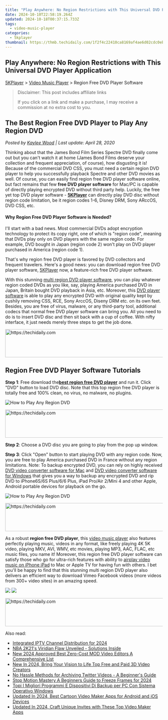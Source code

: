 ```yaml
---
title: "Play Anywhere: No Region Restrictions with This Universal DVD Player Application"
date: 2024-10-10T22:58:19.264Z
updated: 2024-10-18T00:37:15.733Z
tags:
  - video-music-player
categories:
  - 5kplayer
thumbnail: https://thmb.techidaily.com/1f2f4c22410ca8169af4ae6d02cdc0eba714608bc6ab4df470b116ebdad1c1fb.jpg
---
```


## Play Anywhere: No Region Restrictions with This Universal DVD Player Application

[5KPlayer](https://tools.techidaily.com/5kplayer/products/) \> [Video Music Player](https://tools.techidaily.com/5kplayer/video-music-player/) \> Region Free DVD Player Software

>  Disclaimer: This post includes affiliate links
>
>  If you click on a link and make a purchase, I may receive a commission at no extra cost to you.
>

## The Best Region Free DVD Player to Play Any Region DVD

 _Posted by [Kaylee Wood](https://www.quora.com/profile/Amanda-Hu-21) | Last update: April 28, 2020_

Thinking about that the James Bond Film Series Spectre DVD finally come out but you can't watch it at home (James Bond Films deserve your collection and frequent appreciation, of course), how disgusting it is! Because of the commercial DVD CSS, you must need a certain region DVD player to help you successfully playback Spectre and other DVD movies as well. Of course, you can easily find region free DVD player software online, but fact remains that few **free DVD player software** for Mac/PC is capable of directly playing encrypted DVD without third party help. Luckily, the free yet top DVD player software - [**5KPlayer**](https://tools.techidaily.com/5kplayer/products/) can directly play DVD disc without region code limitation, be it region codes 1-6, Disney DRM, Sony ARccOS, DVD CSS, etc.

#### **Why Region Free DVD Player Software is Needed?**

I'll start with a bad news. Most commercial DVDs adopt encryption technology to protect its copy right, one of which is "region code", meaning that DVDs play only on DVD players with the same region code. For example, DVD bought in Japan (region code 2) won't play on DVD player purchased in America (region code 1).

That's why region free DVD player is favored by DVD collectors and frequent travelers. Here's a good news: you can download region free DVD player software, [5KPlayer](https://tools.techidaily.com/5kplayer/products/) now, a feature-rich free DVD player software. 

With this stunning [multi region DVD player software](https://tools.techidaily.com/5kplayer/video-music-player/), you can play whatever region coded DVDs as you like, say, playing America purchased DVD in Japan, Britain bought DVD playback in Asia, etc. Moreover, this [DVD player software](https://tools.techidaily.com/5kplayer/video-music-player/) is able to play any encrypted DVD with original quality kept by cushily removing CSS, RCE, Sony ArccOS, Diseny DRM etc. on its own feet. Besides, you are free of virus, malware, or any third-party tool, additional codecs that normal free DVD player software can bring you. All you need to do is to insert DVD disc and then sit back with a cup of coffee. With nifty interface, it just needs merely three steps to get the job done. 

<!-- affiliate ads begin -->
<a href="https://laganoo.pxf.io/c/5597632/1484909/16446" target="_top" id="1484909">
  <img src="//a.impactradius-go.com/display-ad/16446-1484909" border="0" alt="https://techidaily.com" width="728" height="90"/>
</a>
<img height="0" width="0" src="https://laganoo.pxf.io/i/5597632/1484909/16446" style="position:absolute;visibility:hidden;" border="0" />
<!-- affiliate ads end -->

## Region Free DVD Player Software Tutorials

**Step 1**: Free download the[**best region free DVD player**](https://tools.techidaily.com/5kplayer/video-music-player/) and run it. Click "DVD" button to load DVD disc. Note that this top region free DVD player is totally free and 100% clean, no virus, no malware, no plugins. 

![How to Play Any Region DVD](https://www.5kplayer.com/video-music-player/img/xrq-5kp-12005.png) 

<!-- affiliate ads begin -->
<a href="https://appsumo.8odi.net/c/5597632/2123726/7443" target="_top" id="2123726">
  <img src="//a.impactradius-go.com/display-ad/7443-2123726" border="0" alt="https://techidaily.com" width="600" height="90"/>
</a>
<img height="0" width="0" src="https://appsumo.8odi.net/i/5597632/2123726/7443" style="position:absolute;visibility:hidden;" border="0" />
<!-- affiliate ads end -->

**Step 2**: Choose a DVD disc you are going to play from the pop up window. 

**Step 3**: Click "Open" button to start playing DVD with any region code. Now, you are free to play America purchased DVD in France without any region limitations. Note: To backup encrypted DVD, you can rely on highly received [DVD video converter software for Mac](https://tools.techidaily.com/5kplayer/products/) and [DVD video converter software for Windows](https://tools.techidaily.com/5kplayer/products/) that gives you a way to backup any encrypted DVD and rip DVD to iPhone6S/6S Plus/6/6 Plus, iPad Pro/Air 2/Mini 4 and other Apple, Android portable devices for playback on the go. 

![How to Play Any Region DVD](https://www.5kplayer.com/video-music-player/img/xrq-5kp-12006.png) 

<!-- affiliate ads begin -->
<a href="https://appsumo.8odi.net/c/5597632/2151856/7443" target="_top" id="2151856">
  <img src="//a.impactradius-go.com/display-ad/7443-2151856" border="0" alt="https://techidaily.com" width="728" height="90"/>
</a>
<img height="0" width="0" src="https://appsumo.8odi.net/i/5597632/2151856/7443" style="position:absolute;visibility:hidden;" border="0" />
<!-- affiliate ads end -->

As a robust **region free DVD player**, this [video music player](https://tools.techidaily.com/5kplayer/video-music-player/) also features perfectly playing music, videos in any format, like freely playing 4K 5K video, playing MKV, AVI, WMV, etc movies, playing MP3, AAC, FLAC, etc music files, you name it! Moreover, this region free DVD player software can satisfy those who go for ultra-rich features with ability to [airplay video music on iPhone iPad](https://tools.techidaily.com/5kplayer/airplay/) to Mac or Apple TV for having fun with others. I bet you'll be happy to find that this stunning multi region DVD player also delivers an efficient way to download Vimeo Facebook videos (more videos from 300+ video sites) in an amazing speed. 

[![](https://www.5kplayer.com/video-music-player/../button/freedownwhitewin.png)](https://tools.techidaily.com/5kplayer/products/) [![](https://www.5kplayer.com/video-music-player/../button/freedownbackmac.png)](https://tools.techidaily.com/5kplayer/products/)

<!-- affiliate ads begin -->
<a href="https://ephamedtechinc.pxf.io/c/5597632/2137204/26400" target="_top" id="2137204">
  <img src="//a.impactradius-go.com/display-ad/26400-2137204" border="0" alt="https://techidaily.com" width="728" height="90"/>
</a>
<img height="0" width="0" src="https://ephamedtechinc.pxf.io/i/5597632/2137204/26400" style="position:absolute;visibility:hidden;" border="0" />
<!-- affiliate ads end -->

<ins class="adsbygoogle"
     style="display:block"
     data-ad-format="autorelaxed"
     data-ad-client="ca-pub-7571918770474297"
     data-ad-slot="1223367746"></ins>

<ins class="adsbygoogle"
     style="display:block"
     data-ad-client="ca-pub-7571918770474297"
     data-ad-slot="8358498916"
     data-ad-format="auto"
     data-full-width-responsive="true"></ins>

<span class="atpl-alsoreadstyle">Also read:</span>
<div><ul>
<li><a href="https://remote-screen-capture.techidaily.com/integrated-iptv-channel-distribution-for-2024/"><u>Integrated IPTV Channel Distribution for 2024</u></a></li>
<li><a href="https://win-howtos.techidaily.com/1723210533900-nba-2k21s-viridian-flaw-unveiled-solutions-inside/"><u>NBA 2K21's Viridian Flaw Unveiled - Solutions Inside</u></a></li>
<li><a href="https://video-ai-editor.techidaily.com/new-2024-approved-best-zero-cost-mod-video-editors-a-comprehensive-list/"><u>New 2024 Approved Best Zero-Cost MOD Video Editors A Comprehensive List</u></a></li>
<li><a href="https://video-ai-editor.techidaily.com/new-in-2024-bring-your-vision-to-life-top-free-and-paid-3d-video-creators/"><u>New In 2024, Bring Your Vision to Life Top Free and Paid 3D Video Creators</u></a></li>
<li><a href="https://youtube-video-recordings.techidaily.com/no-hassle-methods-for-archiving-twitter-videos-a-beginners-guide/"><u>No Hassle Methods for Archiving Twitter Videos - A Beginner's Guide</u></a></li>
<li><a href="https://video-ai-editor.techidaily.com/stop-motion-mastery-a-beginners-guide-to-freeze-frames-for-2024/"><u>Stop Motion Mastery A Beginners Guide to Freeze Frames for 2024</u></a></li>
<li><a href="https://win-updates.techidaily.com/topi-i-migliori-programmi-e-dispositivi-di-backup-per-pc-con-sistema-operativo-windows/"><u>Topi I Migliori Programmi E Dispositivi Di Backup per PC Con Sistema Operativo Windows</u></a></li>
<li><a href="https://ai-video-tools.techidaily.com/updated-in-2024-best-cartoon-video-maker-apps-for-android-and-ios-devices/"><u>Updated In 2024, Best Cartoon Video Maker Apps for Android and iOS Devices</u></a></li>
<li><a href="https://video-ai-editor.techidaily.com/updated-in-2024-craft-unique-invites-with-these-top-video-maker-apps/"><u>Updated In 2024, Craft Unique Invites with These Top Video Maker Apps</u></a></li>
</ul></div>

